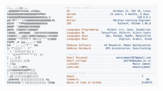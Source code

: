 <picture>
  <source srcset="https://raw.githubusercontent.com/mmazinjameel/mmazinjameel/main/dark_mode.svg?v=1744402282" media="(prefers-color-scheme: dark)">
  <img src="https://raw.githubusercontent.com/mmazinjameel/mmazinjameel/main/light_mode.svg?v=1744402282">
</picture>
